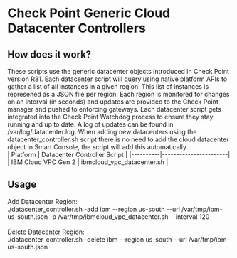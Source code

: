 # Check Point Generic Cloud Datacenter Controllers

## How does it work?
These scripts use the generic datacenter objects introduced in Check Point version R81. Each datacenter script will query using native platform APIs to gather a list of all instances in a given region. This list of instances is represened as a JSON file per region. Each region is monitored for changes on an interval (in seconds) and updates are provided to the Check Point manager and pushed to enforcing gateways. Each datacenter script gets integrated into the Check Point Watchdog process to ensure they stay running and up to date. A log of updates can be found in /var/log/datacenter.log. When adding new datacenters using the datacenter_controller.sh script there is no need to add the cloud datacenter object in Smart Console, the script will add this automatically.
<br>
| Platform | Datacenter Controller Script |
|----------|-----------------------|
| IBM Cloud VPC Gen 2 | ibmcloud_vpc_datacenter.sh | 
<br>
## Usage
Add Datacenter Region: <br> 
./datacenter_controller.sh -add ibm --region us-south --url /var/tmp/ibm-us-south.json -p /var/tmp/ibmcloud_vpc_datacenter.sh --interval 120 <br>
<br>
Delete Datacenter Region:<br>
./datacenter_controller.sh -delete ibm --region us-south --url /var/tmp/ibm-us-south.json <br>


